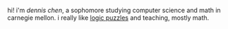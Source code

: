 hi! i'm *dennis chen*, a sophomore studying computer science and math in carnegie mellon. i really like [logic puzzles](https://puzz.dennisc.net/) and teaching, mostly math.
